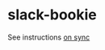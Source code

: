 # slack-bookie

See instructions [on sync](https://sync.hudlnet.com/display/~greg.dick/Bookie+Slack+App+local+development)
